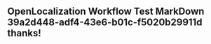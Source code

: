 <properties
ms.topic="hero-topic"
ms.test1="hero-topic"
ms.test2="test"/>

## OpenLocalization Workflow Test MarkDown 39a2d448-adf4-43e6-b01c-f5020b29911d thanks!
